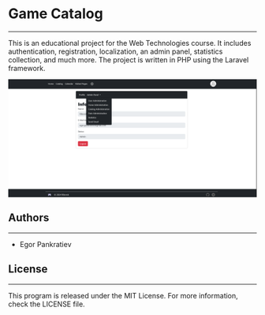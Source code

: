 # Game Catalog
___
This is an educational project for the Web Technologies course. It includes authentication, registration, 
localization, an admin panel, statistics collection, and much more. The project is written in PHP using 
the Laravel framework.

<div class="slides">
    <img src="/readme%20images/Admin%20Panel.png" alt="">
    <img src="/readme%20images/Catalog.png" alt="">
    <img src="/readme%20images/Calendar.png" alt="">
    <img src="/readme%20images/History.png" alt="">
    <img src="/readme%20images/Profile.png" alt="">
    <img src="/readme%20images/Admin%20Panel.png" alt="">
    <img src="/readme%20images/User%20Administration.png" alt="">
    <img src="/readme%20images/Home%20Administration.png" alt="">
    <img src="/readme%20images/Catalog%20Administration.png" alt="">
    <img src="/readme%20images/Date%20Administration.png" alt=""> 
    <img src="/readme%20images/Statistics.png" alt="">
    <img src="/readme%20images/Send%20Email.png" alt="">
</div>

<style>
  .slides {
    display: flex;
    overflow-x: auto;
    scroll-snap-type: x mandatory;
  }

  .slides img {
    scroll-snap-align: start;
    flex-shrink: 0;
    width: 100%;
    height: auto;
  }
</style>

## Authors
___
* Egor Pankratiev

## License
___
This program is released under the MIT License. For more information, check the LICENSE file.
